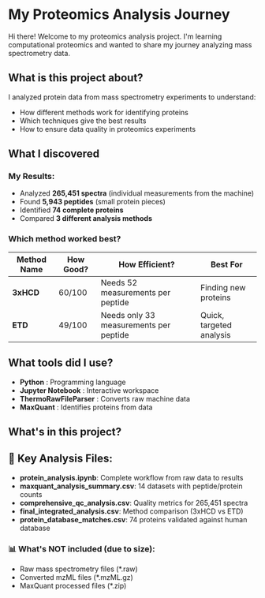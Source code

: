 #  My Proteomics Analysis Journey

Hi there!  Welcome to my proteomics analysis project. I'm learning computational proteomics and wanted to share my journey analyzing mass spectrometry data.

##  What is this project about?

I analyzed protein data from mass spectrometry experiments to understand:
- How different methods work for identifying proteins
- Which techniques give the best results
- How to ensure data quality in proteomics experiments

##  What I discovered

###  My Results:
- Analyzed **265,451 spectra** (individual measurements from the machine)
- Found **5,943 peptides** (small protein pieces)
- Identified **74 complete proteins** 
- Compared **3 different analysis methods**

### Which method worked best?
| Method Name | How Good? | How Efficient? | Best For |
|-------------|-----------|----------------|----------|
| **3xHCD** | 60/100 | Needs 52 measurements per peptide | Finding new proteins |
| **ETD** | 49/100  | Needs only 33 measurements per peptide | Quick, targeted analysis |

##  What tools did I use?

- **Python** : Programming language
- **Jupyter Notebook** : Interactive workspace
- **ThermoRawFileParser** : Converts raw machine data
- **MaxQuant** : Identifies proteins from data

## What's in this project?

## 🔬 Key Analysis Files:
- **protein_analysis.ipynb**: Complete workflow from raw data to results
- **maxquant_analysis_summary.csv**: 14 datasets with peptide/protein counts
- **comprehensive_qc_analysis.csv**: Quality metrics for 265,451 spectra
- **final_integrated_analysis.csv**: Method comparison (3xHCD vs ETD)
- **protein_database_matches.csv**: 74 proteins validated against human database

### 📊 What's NOT included (due to size):
- Raw mass spectrometry files (*.raw) 
- Converted mzML files (*.mzML.gz) 
- MaxQuant processed files (*.zip) 
